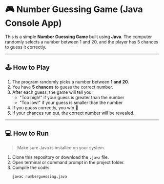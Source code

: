 # 🎮 Number Guessing Game (Java Console App)

This is a simple **Number Guessing Game** built using **Java**. The computer randomly selects a number between 1 and 20, and the player has 5 chances to guess it correctly.

---

## 🕹️ How to Play

1. The program randomly picks a number between **1 and 20**.
2. You have **5 chances** to guess the correct number.
3. After each guess, the game will tell you:
   - "Too high!" if your guess is greater than the number
   - "Too low!" if your guess is smaller than the number
4. If you guess correctly, you win 🎉
5. If your chances run out, the correct number will be revealed.

---

## 💻 How to Run

> Make sure Java is installed on your system.

1. Clone this repository or download the `.java` file.
2. Open terminal or command prompt in the project folder.
3. Compile the code:
   ```bash
   javac numberguessing.java
